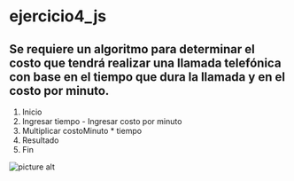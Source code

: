 # ejercicio4_js
## Se requiere un algoritmo para determinar el costo que tendrá realizar una llamada telefónica con base en el tiempo que dura la llamada y en el costo por minuto.
1. Inicio
2. Ingresar tiempo - Ingresar costo por minuto
3. Multiplicar costoMinuto * tiempo
4. Resultado
5. Fin


![picture alt](http://4.1m.yt/Q6mwTeA.jpg)
